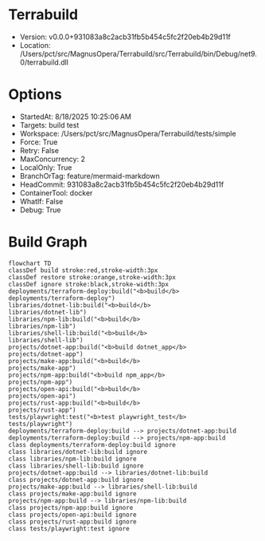 # Terrabuild
* Version: v0.0.0+931083a8c2acb31fb5b454c5fc2f20eb4b29d11f
* Location: /Users/pct/src/MagnusOpera/Terrabuild/src/Terrabuild/bin/Debug/net9.0/terrabuild.dll

# Options
* StartedAt: 8/18/2025 10:25:06 AM
 * Targets: build test
* Workspace: /Users/pct/src/MagnusOpera/Terrabuild/tests/simple
* Force: True
* Retry: False
* MaxConcurrency: 2
* LocalOnly: True
* BranchOrTag: feature/mermaid-markdown
* HeadCommit: 931083a8c2acb31fb5b454c5fc2f20eb4b29d11f
* ContainerTool: docker
* WhatIf: False
* Debug: True

# Build Graph
```mermaid
flowchart TD
classDef build stroke:red,stroke-width:3px
classDef restore stroke:orange,stroke-width:3px
classDef ignore stroke:black,stroke-width:3px
deployments/terraform-deploy:build("<b>build</b> 
deployments/terraform-deploy")
libraries/dotnet-lib:build("<b>build</b> 
libraries/dotnet-lib")
libraries/npm-lib:build("<b>build</b> 
libraries/npm-lib")
libraries/shell-lib:build("<b>build</b> 
libraries/shell-lib")
projects/dotnet-app:build("<b>build dotnet_app</b> 
projects/dotnet-app")
projects/make-app:build("<b>build</b> 
projects/make-app")
projects/npm-app:build("<b>build npm_app</b> 
projects/npm-app")
projects/open-api:build("<b>build</b> 
projects/open-api")
projects/rust-app:build("<b>build</b> 
projects/rust-app")
tests/playwright:test("<b>test playwright_test</b> 
tests/playwright")
deployments/terraform-deploy:build --> projects/dotnet-app:build
deployments/terraform-deploy:build --> projects/npm-app:build
class deployments/terraform-deploy:build ignore
class libraries/dotnet-lib:build ignore
class libraries/npm-lib:build ignore
class libraries/shell-lib:build ignore
projects/dotnet-app:build --> libraries/dotnet-lib:build
class projects/dotnet-app:build ignore
projects/make-app:build --> libraries/shell-lib:build
class projects/make-app:build ignore
projects/npm-app:build --> libraries/npm-lib:build
class projects/npm-app:build ignore
class projects/open-api:build ignore
class projects/rust-app:build ignore
class tests/playwright:test ignore
```
